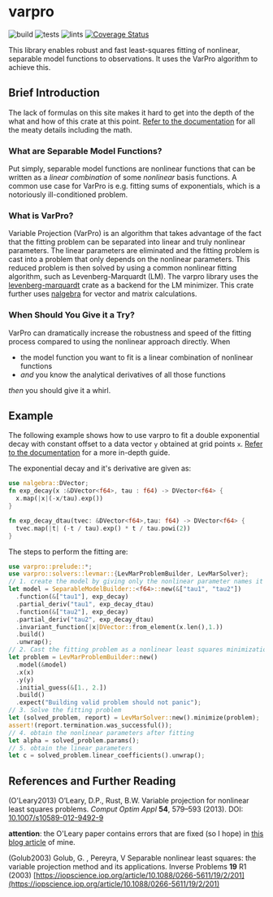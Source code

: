 # varpro

![build](https://github.com/geo-ant/varpro/workflows/build/badge.svg?branch=main)
![tests](https://github.com/geo-ant/varpro/workflows/tests/badge.svg?branch=main)
![lints](https://github.com/geo-ant/varpro/workflows/lints/badge.svg?branch=main)
[![Coverage Status](https://coveralls.io/repos/github/geo-ant/varpro/badge.svg?branch=main)](https://coveralls.io/github/geo-ant/varpro?branch=main)

This library enables robust and fast least-squares fitting of nonlinear, separable model functions to observations. It uses the VarPro algorithm to achieve this.

## Brief Introduction
The lack of formulas on this site makes it hard to get into the depth of the what and how of this crate at this point. [Refer to the documentation](https://docs.rs/varpro/) for all the meaty details including the math.

### What are Separable Model Functions?
Put simply, separable model functions are nonlinear functions that can be written as a *linear combination* of some *nonlinear* basis functions. A common use case for VarPro is e.g. fitting sums of exponentials, which is a notoriously ill-conditioned problem.

### What is VarPro?
Variable Projection (VarPro) is an algorithm that takes advantage of the fact that the fitting problem can be separated into linear and truly nonlinear parameters. The linear parameters are eliminated and the fitting problem is cast into a problem that only depends on the nonlinear parameters. This reduced problem is then solved by using a common nonlinear fitting algorithm, such as Levenberg-Marquardt (LM). The varpro library uses the [levenberg-marquardt](https://crates.io/crates/levenberg-marquardt) crate as a backend for the LM minimizer. This crate further uses [nalgebra](https://crates.io/crates/nalgebra) for vector and matrix calculations.

### When Should You Give it a Try?
VarPro can dramatically increase the robustness and speed of the fitting process compared to using the nonlinear approach directly. When
* the model function you want to fit is a linear combination of nonlinear functions
* *and* you know the analytical derivatives of all those functions

*then* you should give it a whirl.

## Example
The following example shows how to use varpro to fit a double exponential decay with constant offset to a data vector `y` obtained at grid points `x`. [Refer to the documentation](https://docs.rs/varpro/) for a more in-depth guide.

The exponential decay and it's derivative are given as:

```rust
use nalgebra::DVector;
fn exp_decay(x :&DVector<f64>, tau : f64) -> DVector<f64> {
  x.map(|x|(-x/tau).exp())
}

fn exp_decay_dtau(tvec: &DVector<f64>,tau: f64) -> DVector<f64> {
  tvec.map(|t| (-t / tau).exp() * t / tau.powi(2))
}
```

The steps to perform the fitting are:

```rust
use varpro::prelude::*;
use varpro::solvers::levmar::{LevMarProblemBuilder, LevMarSolver};
// 1. create the model by giving only the nonlinear parameter names it depends on
let model = SeparableModelBuilder::<f64>::new(&["tau1", "tau2"])
  .function(&["tau1"], exp_decay)
  .partial_deriv("tau1", exp_decay_dtau)
  .function(&["tau2"], exp_decay)
  .partial_deriv("tau2", exp_decay_dtau)
  .invariant_function(|x|DVector::from_element(x.len(),1.))
  .build()
  .unwrap();
// 2. Cast the fitting problem as a nonlinear least squares minimization problem
let problem = LevMarProblemBuilder::new()
  .model(&model)
  .x(x)
  .y(y)
  .initial_guess(&[1., 2.])
  .build()
  .expect("Building valid problem should not panic");
// 3. Solve the fitting problem
let (solved_problem, report) = LevMarSolver::new().minimize(problem);
assert!(report.termination.was_successful());
// 4. obtain the nonlinear parameters after fitting
let alpha = solved_problem.params();
// 5. obtain the linear parameters
let c = solved_problem.linear_coefficients().unwrap();
```

## References and Further Reading
(O'Leary2013) O’Leary, D.P., Rust, B.W. Variable projection for nonlinear least squares problems. *Comput Optim Appl* **54**, 579–593 (2013). DOI: [10.1007/s10589-012-9492-9](https://doi.org/10.1007/s10589-012-9492-9)

**attention**: the O'Leary paper contains errors that are fixed (so I hope) in [this blog article](https://geo-ant.github.io/blog/2020/variable-projection-part-1-fundamentals/) of mine.

(Golub2003) Golub, G. , Pereyra, V Separable nonlinear least squares: the variable projection method and its applications. Inverse Problems **19** R1 (2003) [https://iopscience.iop.org/article/10.1088/0266-5611/19/2/201](https://iopscience.iop.org/article/10.1088/0266-5611/19/2/201)
